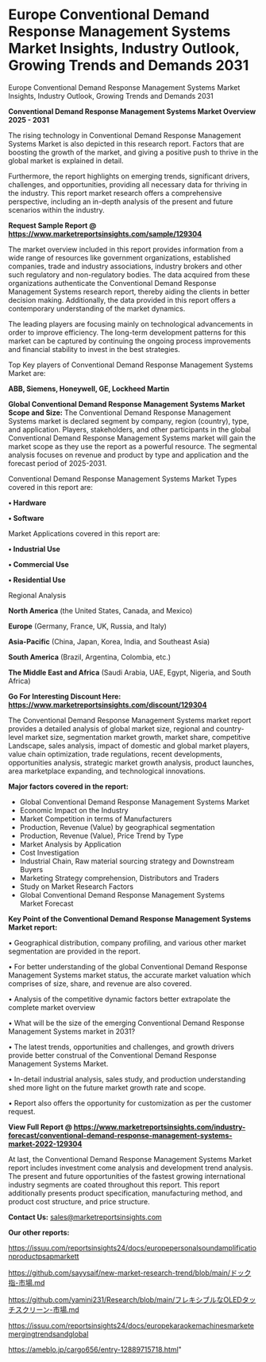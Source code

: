 # Europe Conventional Demand Response Management Systems Market Insights, Industry Outlook, Growing Trends and Demands 2031
Europe Conventional Demand Response Management Systems Market Insights, Industry Outlook, Growing Trends and Demands 2031

<Strong> Conventional Demand Response Management Systems Market Overview 2025 - 2031</strong>

The rising technology in Conventional Demand Response Management Systems Market is also depicted in this research report. Factors that are boosting the growth of the market, and giving a positive push to thrive in the global market is explained in detail.

Furthermore, the report highlights on emerging trends, significant drivers, challenges, and opportunities, providing all necessary data for thriving in the industry. This report market research offers a comprehensive perspective, including an in-depth analysis of the present and future scenarios within the industry.

<strong>Request Sample Report @ <a href=https://www.marketreportsinsights.com/sample/129304>https://www.marketreportsinsights.com/sample/129304</a></strong>

The market overview included in this report provides information from a wide range of resources like government organizations, established companies, trade and industry associations, industry brokers and other such regulatory and non-regulatory bodies. The data acquired from these organizations authenticate the Conventional Demand Response Management Systems research report, thereby aiding the clients in better decision making. Additionally, the data provided in this report offers a contemporary understanding of the market dynamics.

The leading players are focusing mainly on technological advancements in order to improve efficiency. The long-term development patterns for this market can be captured by continuing the ongoing process improvements and financial stability to invest in the best strategies.

Top Key players of Conventional Demand Response Management Systems Market are:

<strong>ABB, Siemens, Honeywell, GE, Lockheed Martin</strong>

<strong><b>Global Conventional Demand Response Management Systems Market Scope and Size:</b></strong>
The Conventional Demand Response Management Systems market is declared segment by company, region (country), type, and application. Players, stakeholders, and other participants in the global Conventional Demand Response Management Systems market will gain the market scope as they use the report as a powerful resource. The segmental analysis focuses on revenue and product by type and application and the forecast period of 2025-2031.

Conventional Demand Response Management Systems Market Types covered in this report are:

<strong>• Hardware

• Software</strong>

Market Applications covered in this report are:

<strong>• Industrial Use

• Commercial Use

• Residential Use</strong> 

Regional Analysis

<strong>North America</strong> (the United States, Canada, and Mexico)

<strong>Europe</strong> (Germany, France, UK, Russia, and Italy)

<strong>Asia-Pacific</strong> (China, Japan, Korea, India, and Southeast Asia)

<strong>South America</strong> (Brazil, Argentina, Colombia, etc.)

<strong>The Middle East and Africa</strong> (Saudi Arabia, UAE, Egypt, Nigeria, and South Africa)

<strong>Go For Interesting Discount Here: <a href=https://www.marketreportsinsights.com/discount/129304>https://www.marketreportsinsights.com/discount/129304</a></strong>

The Conventional Demand Response Management Systems market report provides a detailed analysis of global market size, regional and country-level market size, segmentation market growth, market share, competitive Landscape, sales analysis, impact of domestic and global market players, value chain optimization, trade regulations, recent developments, opportunities analysis, strategic market growth analysis, product launches, area marketplace expanding, and technological innovations.

<strong><b>Major factors covered in the report:</b></strong>
<ul>
  <li>Global Conventional Demand Response Management Systems Market </li>
  <li>Economic Impact on the Industry</li>
  <li>Market Competition in terms of Manufacturers</li>
  <li>Production, Revenue (Value) by geographical segmentation</li>
  <li>Production, Revenue (Value), Price Trend by Type</li>
  <li>Market Analysis by Application</li>
  <li>Cost Investigation</li>
  <li>Industrial Chain, Raw material sourcing strategy and Downstream Buyers</li>
  <li>Marketing Strategy comprehension, Distributors and Traders</li>
  <li>Study on Market Research Factors</li>
  <li>Global Conventional Demand Response Management Systems Market Forecast</li>
</ul>

<strong><b>Key Point of the Conventional Demand Response Management Systems Market report:</b></strong>

• Geographical distribution, company profiling, and various other market segmentation are provided in the report.

• For better understanding of the global Conventional Demand Response Management Systems market status, the accurate market valuation which comprises of size, share, and revenue are also covered.

• Analysis of the competitive dynamic factors better extrapolate the complete market overview

• What will be the size of the emerging Conventional Demand Response Management Systems market in 2031?

• The latest trends, opportunities and challenges, and growth drivers provide better construal of the Conventional Demand Response Management Systems Market.

• In-detail industrial analysis, sales study, and production understanding shed more light on the future market growth rate and scope.

• Report also offers the opportunity for customization as per the customer request.

<strong><b>View Full Report @ <a href=https://www.marketreportsinsights.com/industry-forecast/conventional-demand-response-management-systems-market-2022-129304>https://www.marketreportsinsights.com/industry-forecast/conventional-demand-response-management-systems-market-2022-129304</a></b></strong>


At last, the Conventional Demand Response Management Systems Market report includes investment come analysis and development trend analysis. The present and future opportunities of the fastest growing international industry segments are coated throughout this report. This report additionally presents product specification, manufacturing method, and product cost structure, and price structure.

<strong>Contact Us:</strong>
sales@marketreportsinsights.com

<strong>Our other reports:</strong>

<a href=https://issuu.com/reportsinsights24/docs/europepersonalsoundamplificationproductpsapmarkett>https://issuu.com/reportsinsights24/docs/europepersonalsoundamplificationproductpsapmarkett</a>

<a href=https://github.com/sayysaif/new-market-research-trend/blob/main/ドック指-市場.md>https://github.com/sayysaif/new-market-research-trend/blob/main/ドック指-市場.md</a>

<a href=https://github.com/yamini231/Research/blob/main/フレキシブルなOLEDタッチスクリーン-市場.md>https://github.com/yamini231/Research/blob/main/フレキシブルなOLEDタッチスクリーン-市場.md</a>

<a href=https://issuu.com/reportsinsights24/docs/europekaraokemachinesmarketemergingtrendsandglobal>https://issuu.com/reportsinsights24/docs/europekaraokemachinesmarketemergingtrendsandglobal</a>

<a href=https://ameblo.jp/cargo656/entry-12889715718.html>https://ameblo.jp/cargo656/entry-12889715718.html</a>"
